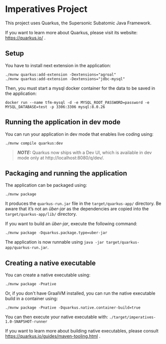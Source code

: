 # Imperatives Project

This project uses Quarkus, the Supersonic Subatomic Java Framework.

If you want to learn more about Quarkus, please visit its website: https://quarkus.io/ .

## Setup
You have to install next extension in the application:

```shell script
./mvnw quarkus:add-extension -Dextensions="agroal"                                                                                                                                                                             
./mvnw quarkus:add-extension -Dextensions="jdbc-mysql" 
```

Then, you must start a mysql docker container for the data to be saved in the application:
```shell script
docker run --name tfm-mysql -d -e MYSQL_ROOT_PASSWORD=password -e MYSQL_DATABASE=test -p 3306:3306 mysql:8.0.26
```

## Running the application in dev mode

You can run your application in dev mode that enables live coding using:

```shell script
./mvnw compile quarkus:dev
```

> **_NOTE:_**  Quarkus now ships with a Dev UI, which is available in dev mode only at http://localhost:8080/q/dev/.

## Packaging and running the application

The application can be packaged using:

```shell script
./mvnw package
```

It produces the `quarkus-run.jar` file in the `target/quarkus-app/` directory. Be aware that it’s not an _über-jar_ as
the dependencies are copied into the `target/quarkus-app/lib/` directory.

If you want to build an _über-jar_, execute the following command:

```shell script
./mvnw package -Dquarkus.package.type=uber-jar
```

The application is now runnable using `java -jar target/quarkus-app/quarkus-run.jar`.

## Creating a native executable

You can create a native executable using:

```shell script
./mvnw package -Pnative
```

Or, if you don't have GraalVM installed, you can run the native executable build in a container using:

```shell script
./mvnw package -Pnative -Dquarkus.native.container-build=true
```

You can then execute your native executable with: `./target/imperatives-1.0-SNAPSHOT-runner`

If you want to learn more about building native executables, please consult https://quarkus.io/guides/maven-tooling.html
.